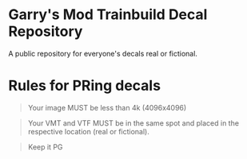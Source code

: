 # Garry's Mod Trainbuild Decal Repository
A public repository for everyone's decals real or fictional.

# Rules for PRing decals
> Your image MUST be less than 4k (4096x4096)

> Your VMT and VTF MUST be in the same spot and placed in the respective location (real or fictional).

> Keep it PG
